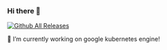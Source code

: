 ### Hi there 👋

[![Github All Releases](https://img.shields.io/github/downloads/mhkbgd/fullstackopen/total.svg)]()

🔭 I’m currently working on google kubernetes engine!
<!--
**mhkbgd/mhkbgd** is a ✨ _special_ ✨ repository because its `README.md` (this file) appears on your GitHub profile.

Here are some ideas to get you started:
🔭 I’m currently working on ...
- 🌱 I’m currently learning ...
- 👯 I’m looking to collaborate on ...
- 🤔 I’m looking for help with ...
- 💬 Ask me about ...
- 📫 How to reach me: ...
- 😄 Pronouns: ...
- ⚡ Fun fact: ...
-->
